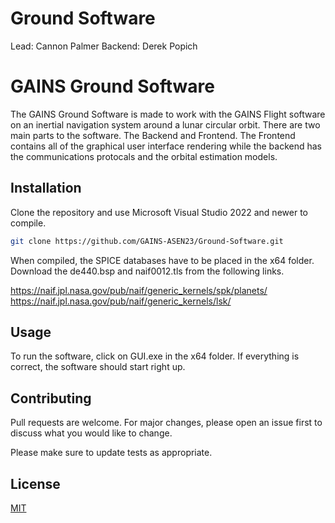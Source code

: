 # Ground Software

Lead: Cannon Palmer
Backend: Derek Popich


# GAINS Ground Software

The GAINS Ground Software is made to work with the GAINS Flight software on an inertial navigation system around a lunar circular orbit. There are two main parts to the software. The Backend and Frontend. The Frontend contains all of the graphical user interface rendering while the backend has the communications protocals and the orbital estimation models. 

## Installation

Clone the repository and use Microsoft Visual Studio 2022 and newer to compile.

```bash
git clone https://github.com/GAINS-ASEN23/Ground-Software.git
```

When compiled, the SPICE databases have to be placed in the x64 folder. Download the de440.bsp and naif0012.tls from the following links.

https://naif.jpl.nasa.gov/pub/naif/generic_kernels/spk/planets/
https://naif.jpl.nasa.gov/pub/naif/generic_kernels/lsk/

## Usage
To run the software, click on GUI.exe in the x64 folder. If everything is correct, the software should start right up. 


## Contributing

Pull requests are welcome. For major changes, please open an issue first
to discuss what you would like to change.

Please make sure to update tests as appropriate.

## License

[MIT](https://choosealicense.com/licenses/mit/)
